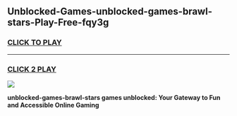 
## Unblocked-Games-unblocked-games-brawl-stars-Play-Free-fqy3g
<h3>
<a href="https://premium76.site?title=unblocked-games-brawl-stars&ref=19M">CLICK TO PLAY</a></h3>
<hr>

<h3>
<a href="https://premium76.site?title=unblocked-games-brawl-stars&ref=19M">CLICK 2 PLAY</a>
  
</h3>

<a href="https://premium76.site?title=unblocked-games-brawl-stars&ref=19M"><img src="https://clearcache.store/games.png"></a>


**unblocked-games-brawl-stars games unblocked: Your Gateway to Fun and Accessible Online Gaming**
